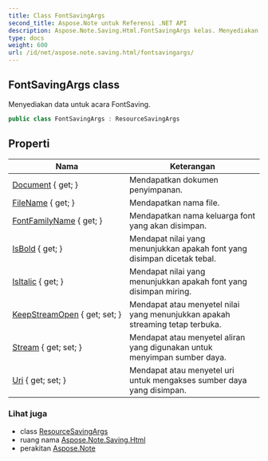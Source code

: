 ```yaml
---
title: Class FontSavingArgs
second_title: Aspose.Note untuk Referensi .NET API
description: Aspose.Note.Saving.Html.FontSavingArgs kelas. Menyediakan data untuk acara FontSaving.
type: docs
weight: 600
url: /id/net/aspose.note.saving.html/fontsavingargs/
---
```

## FontSavingArgs class

Menyediakan data untuk acara FontSaving.

```csharp
public class FontSavingArgs : ResourceSavingArgs
```

## Properti

| Nama | Keterangan |
| --- | --- |
| [Document](../../aspose.note.saving.html/resourcesavingargs/document/) { get; } | Mendapatkan dokumen penyimpanan. |
| [FileName](../../aspose.note.saving.html/resourcesavingargs/filename/) { get; } | Mendapatkan nama file. |
| [FontFamilyName](../../aspose.note.saving.html/fontsavingargs/fontfamilyname/) { get; } | Mendapatkan nama keluarga font yang akan disimpan. |
| [IsBold](../../aspose.note.saving.html/fontsavingargs/isbold/) { get; } | Mendapat nilai yang menunjukkan apakah font yang disimpan dicetak tebal. |
| [IsItalic](../../aspose.note.saving.html/fontsavingargs/isitalic/) { get; } | Mendapat nilai yang menunjukkan apakah font yang disimpan miring. |
| [KeepStreamOpen](../../aspose.note.saving.html/resourcesavingargs/keepstreamopen/) { get; set; } | Mendapat atau menyetel nilai yang menunjukkan apakah streaming tetap terbuka. |
| [Stream](../../aspose.note.saving.html/resourcesavingargs/stream/) { get; set; } | Mendapat atau menyetel aliran yang digunakan untuk menyimpan sumber daya. |
| [Uri](../../aspose.note.saving.html/resourcesavingargs/uri/) { get; set; } | Mendapat atau menyetel uri untuk mengakses sumber daya yang disimpan. |

### Lihat juga

* class [ResourceSavingArgs](../resourcesavingargs/)
* ruang nama [Aspose.Note.Saving.Html](../../aspose.note.saving.html/)
* perakitan [Aspose.Note](../../)


